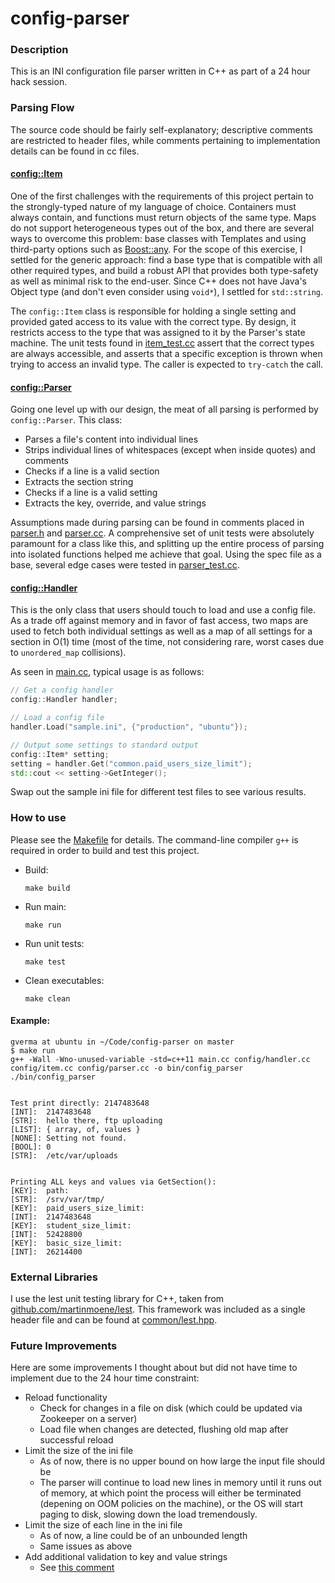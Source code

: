 # config-parser

### Description

This is an INI configuration file parser written in C++ as part of a 24 hour hack session.

### Parsing Flow

The source code should be fairly self-explanatory; descriptive comments are restricted to header files, while comments pertaining to implementation details can be found in cc files.

#### [config::Item](config/item.h)

One of the first challenges with the requirements of this project pertain to the strongly-typed nature of my language of choice. Containers must always contain, and functions must return objects of the same type. Maps do not support heterogeneous types out of the box, and there are several ways to overcome this problem: base classes with Templates<T> and using third-party options such as [Boost::any](http://www.boost.org/doc/libs/1_58_0/doc/html/any.html). For the scope of this exercise, I settled for the generic approach: find a base type that is compatible with all other required types, and build a robust API that provides both type-safety as well as minimal risk to the end-user. Since C++ does not have Java's Object type (and don't even consider using `void*`), I settled for `std::string`.

The `config::Item` class is responsible for holding a single setting and provided gated access to its value with the correct type. By design, it restricts access to the type that was assigned to it by the Parser's state machine. The unit tests found in [item_test.cc](config/item_test.cc) assert that the correct types are always accessible, and asserts that a specific exception is thrown when trying to access an invalid type. The caller is expected to `try-catch` the call.

#### [config::Parser](config/parser.h)

Going one level up with our design, the meat of all parsing is performed by `config::Parser`. This class:

* Parses a file's content into individual lines
* Strips individual lines of whitespaces (except when inside quotes) and comments
* Checks if a line is a valid section
* Extracts the section string
* Checks if a line is a valid setting
* Extracts the key, override, and value strings

Assumptions made during parsing can be found in comments placed in [parser.h](config/parser.h) and [parser.cc](config/parser.cc). A comprehensive set of unit tests were absolutely paramount for a class like this, and splitting up the entire process of parsing into isolated functions helped me achieve that goal. Using the spec file as a base, several edge cases were tested in [parser_test.cc](config/parser_test.cc).

#### [config::Handler](config/handler.h)

This is the only class that users should touch to load and use a config file. As a trade off against memory and in favor of fast access, two maps are used to fetch both individual settings as well as a map of all settings for a section in O(1) time (most of the time, not considering rare, worst cases due to `unordered_map` collisions).

As seen in [main.cc](main.cc), typical usage is as follows:

```c++
// Get a config handler
config::Handler handler;

// Load a config file
handler.Load("sample.ini", {"production", "ubuntu"});

// Output some settings to standard output
config::Item* setting;
setting = handler.Get("common.paid_users_size_limit");
std::cout << setting->GetInteger();
```

Swap out the sample ini file for different test files to see various results.

### How to use

Please see the [Makefile](Makefile) for details. The command-line compiler `g++` is required in order to build and test this project.

* Build:

  `make build`

* Run main:

  `make run`

* Run unit tests:

  `make test`

* Clean executables:

  `make clean`
  
#### Example:

```text
gverma at ubuntu in ~/Code/config-parser on master
$ make run
g++ -Wall -Wno-unused-variable -std=c++11 main.cc config/handler.cc config/item.cc config/parser.cc -o bin/config_parser
./bin/config_parser


Test print directly: 2147483648
[INT]:	2147483648
[STR]:	hello there, ftp uploading
[LIST]:	{ array, of, values }
[NONE]:	Setting not found.
[BOOL]:	0
[STR]:	/etc/var/uploads


Printing ALL keys and values via GetSection():
[KEY]:	path:
[STR]:	/srv/var/tmp/
[KEY]:	paid_users_size_limit:
[INT]:	2147483648
[KEY]:	student_size_limit:
[INT]:	52428800
[KEY]:	basic_size_limit:
[INT]:	26214400

```

### External Libraries

I use the lest unit testing library for C++, taken from [github.com/martinmoene/lest](https://github.com/martinmoene/lest). This framework was included as a single header file and can be found at [common/lest.hpp](common/lest.hpp).

### Future Improvements

Here are some improvements I thought about but did not have time to implement due to the 24 hour time constraint:

* Reload functionality
  - Check for changes in a file on disk (which could be updated via Zookeeper on a server)
  - Load file when changes are detected, flushing old map after successful reload
* Limit the size of the ini file
  - As of now, there is no upper bound on how large the input file should be
  - The parser will continue to load new lines in memory until it runs out of memory, at which point the process will either be terminated (depening on OOM policies on the machine), or the OS will start paging to disk, slowing down the load tremendously.
* Limit the size of each line in the ini file
  - As of now, a line could be of an unbounded length
  - Same issues as above
* Add additional validation to key and value strings
  - See [this comment](config/parser.cc#L164)

